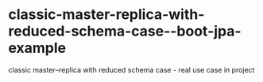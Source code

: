# classic-master-replica-with-reduced-schema-case--boot-jpa-example
classic master–replica with reduced schema case - real use case in project
